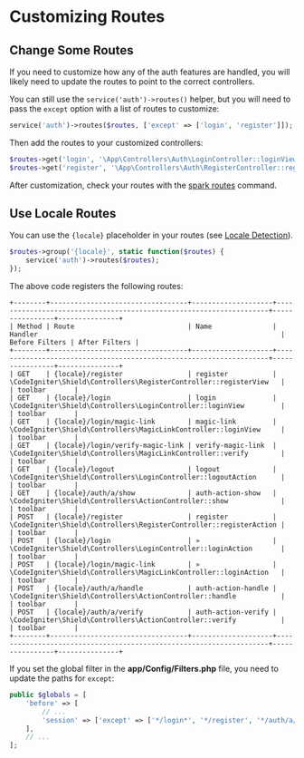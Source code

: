 # Customizing Routes

## Change Some Routes

If you need to customize how any of the auth features are handled, you will likely need to update the routes to point to the correct controllers.

You can still use the `service('auth')->routes()` helper, but you will need to pass the `except` option with a list of routes to customize:

```php
service('auth')->routes($routes, ['except' => ['login', 'register']]);
```

Then add the routes to your customized controllers:

```php
$routes->get('login', '\App\Controllers\Auth\LoginController::loginView');
$routes->get('register', '\App\Controllers\Auth\RegisterController::registerView');
```

After customization, check your routes with the [spark routes](https://codeigniter.com/user_guide/incoming/routing.html#spark-routes) command.

## Use Locale Routes

You can use the `{locale}` placeholder in your routes
(see [Locale Detection](https://codeigniter.com/user_guide/outgoing/localization.html#in-routes)).

```php
$routes->group('{locale}', static function($routes) {
    service('auth')->routes($routes);
});
```

The above code registers the following routes:

```text
+--------+----------------------------------+--------------------+--------------------------------------------------------------------+----------------+---------------+
| Method | Route                            | Name               | Handler                                                            | Before Filters | After Filters |
+--------+----------------------------------+--------------------+--------------------------------------------------------------------+----------------+---------------+
| GET    | {locale}/register                | register           | \CodeIgniter\Shield\Controllers\RegisterController::registerView   |                | toolbar       |
| GET    | {locale}/login                   | login              | \CodeIgniter\Shield\Controllers\LoginController::loginView         |                | toolbar       |
| GET    | {locale}/login/magic-link        | magic-link         | \CodeIgniter\Shield\Controllers\MagicLinkController::loginView     |                | toolbar       |
| GET    | {locale}/login/verify-magic-link | verify-magic-link  | \CodeIgniter\Shield\Controllers\MagicLinkController::verify        |                | toolbar       |
| GET    | {locale}/logout                  | logout             | \CodeIgniter\Shield\Controllers\LoginController::logoutAction      |                | toolbar       |
| GET    | {locale}/auth/a/show             | auth-action-show   | \CodeIgniter\Shield\Controllers\ActionController::show             |                | toolbar       |
| POST   | {locale}/register                | register           | \CodeIgniter\Shield\Controllers\RegisterController::registerAction |                | toolbar       |
| POST   | {locale}/login                   | »                  | \CodeIgniter\Shield\Controllers\LoginController::loginAction       |                | toolbar       |
| POST   | {locale}/login/magic-link        | »                  | \CodeIgniter\Shield\Controllers\MagicLinkController::loginAction   |                | toolbar       |
| POST   | {locale}/auth/a/handle           | auth-action-handle | \CodeIgniter\Shield\Controllers\ActionController::handle           |                | toolbar       |
| POST   | {locale}/auth/a/verify           | auth-action-verify | \CodeIgniter\Shield\Controllers\ActionController::verify           |                | toolbar       |
+--------+----------------------------------+--------------------+--------------------------------------------------------------------+----------------+---------------+
```

If you set the global filter in the **app/Config/Filters.php** file, you need to
update the paths for `except`:

```php
public $globals = [
    'before' => [
        // ...
        'session' => ['except' => ['*/login*', '*/register', '*/auth/a/*']],
    ],
    // ...
];
```
